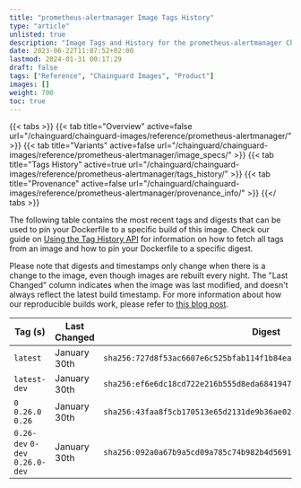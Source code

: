 ```yaml
---
title: "prometheus-alertmanager Image Tags History"
type: "article"
unlisted: true
description: "Image Tags and History for the prometheus-alertmanager Chainguard Image"
date: 2023-06-22T11:07:52+02:00
lastmod: 2024-01-31 00:17:29
draft: false
tags: ["Reference", "Chainguard Images", "Product"]
images: []
weight: 700
toc: true
---
```


{{< tabs >}}
{{< tab title="Overview" active=false url="/chainguard/chainguard-images/reference/prometheus-alertmanager/" >}}
{{< tab title="Variants" active=false url="/chainguard/chainguard-images/reference/prometheus-alertmanager/image_specs/" >}}
{{< tab title="Tags History" active=true url="/chainguard/chainguard-images/reference/prometheus-alertmanager/tags_history/" >}}
{{< tab title="Provenance" active=false url="/chainguard/chainguard-images/reference/prometheus-alertmanager/provenance_info/" >}}
{{</ tabs >}}

The following table contains the most recent tags and digests that can be used to pin your Dockerfile to a specific build of this image. Check our guide on [Using the Tag History API](/chainguard/chainguard-images/using-the-tag-history-api/) for information on how to fetch all tags from an image and how to pin your Dockerfile to a specific digest.

Please note that digests and timestamps only change when there is a change to the image, even though images are rebuilt every night. The "Last Changed" column indicates when the image was last modified, and doesn't always reflect the latest build timestamp. For more information about how our reproducible builds work, please refer to [this blog post](https://www.chainguard.dev/unchained/reproducing-chainguards-reproducible-image-builds).

| Tag (s)                          | Last Changed | Digest                                                                    |
|----------------------------------|--------------|---------------------------------------------------------------------------|
|  `latest`                        | January 30th | `sha256:727d8f53ac6607e6c525bfab114f1b84ea874eb4846df557b28738ecc614e3b3` |
|  `latest-dev`                    | January 30th | `sha256:ef6e6dc18cd722e216b555d8eda6841947ec4d435e3051284fd134338fc3f357` |
|  `0` `0.26.0` `0.26`             | January 30th | `sha256:43faa8f5cb170513e65d2131de9b36ae023dee1095e733e0059e82df95c5e942` |
|  `0.26-dev` `0-dev` `0.26.0-dev` | January 30th | `sha256:092a0a67b9a5cd09a785c74b982b4d56915c1594eff4da0d81c19fa7b75820fd` |

